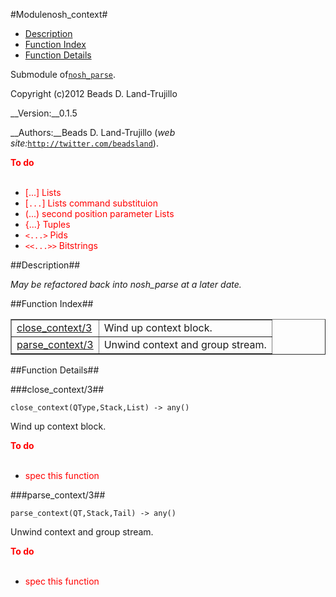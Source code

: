 

#Modulenosh_context#
* [Description](#description)
* [Function Index](#index)
* [Function Details](#functions)


Submodule of[`nosh_parse`](nosh_parse.md).



Copyright (c)2012 Beads D. Land-Trujillo

__Version:__0.1.5

__Authors:__Beads D. Land-Trujillo (_web site:_[`http://twitter.com/beadsland`](http://twitter.com/beadsland)).

__<font color="red">To do</font>__
<br></br>
* <font color="red"> [...] Lists</font>
* <font color="red"> [`...`] Lists command substituion</font>
* <font color="red"> (...) second position parameter Lists</font>
* <font color="red"> {...} Tuples</font>
* <font color="red">`<...>` Pids</font>
* <font color="red">`<<...>>` Bitstrings</font>
<a name="description"></a>

##Description##

_May be refactored back into nosh_parse at a later date._<a name="index"></a>

##Function Index##


<table width="100%" border="1" cellspacing="0" cellpadding="2" summary="function index"><tr><td valign="top"><a href="#close_context-3">close_context/3</a></td><td>Wind up context block.</td></tr><tr><td valign="top"><a href="#parse_context-3">parse_context/3</a></td><td>Unwind context and group stream.</td></tr></table>

<a name="functions"></a>

##Function Details##
<a name="close_context-3"></a>

###close_context/3##




`close_context(QType,Stack,List) -> any()`



Wind up context block.

__<font color="red">To do</font>__
<br></br>
* <font color="red">spec this function</font>
<a name="parse_context-3"></a>

###parse_context/3##




`parse_context(QT,Stack,Tail) -> any()`



Unwind context and group stream.

__<font color="red">To do</font>__
<br></br>
* <font color="red">spec this function</font>
